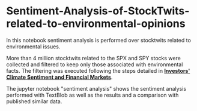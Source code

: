 # Sentiment-Analysis-of-StockTwits-related-to-environmental-opinions
In this notebook sentiment analysis is performed over stocktwits related to environmental issues.

More than 4 million stocktwits related to the SPX and SPY stocks were collected and filtered to keep only those associated with environmental facts. The filtering was executed following the steps detailed in __[Investors' Climate Sentiment and Financial Markets](https://www.researchgate.net/profile/Caterina-Santi-4/publication/344344260_Investors'_Climate_Sentiment_and_Financial_Markets/links/602e4b90299bf1cc26d2b651/)__.

The jupyter notebook "sentiment analysis" shows the sentiment analysis performed with TextBlob as well as the results and a comparison with published similar data.
